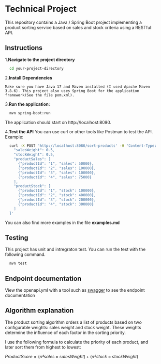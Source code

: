 # Technical Project

This repository contains a Java / Spring Boot project implementing a product sorting service based on sales and stock criteria using a RESTful API. 

## Instructions

1.**Navigate to the project directory**
  ```bash
    cd your-project-directory
  ```
2.**Install Dependencies**  

    Make sure you have Java 17 and Maven installed (I used Apache Maven 3.8.6). This project also uses Spring Boot for the application framework(See the file pom.xml).  

3.**Run the application:**
  ```bash
    mvn spring-boot:run
  ```

  The application should start on http://localhost:8080.

4.**Test the API**
  You can use curl or other tools like Postman to test the API. Example:
  ```bash
    curl -X POST 'http://localhost:8080/sort-products' -H 'Content-Type: application/json' -d '{
      "salesWeight": 0.5,
      "stockWeight": 0.5,
      "productSales": [
        {"productId": "1", "sales": 50000},
        {"productId": "2", "sales": 100000},
        {"productId": "3", "sales": 100000},
        {"productId": "4", "sales": 75000}
      ],
      "productStock": [
        {"productId": "1", "stock": 100000},
        {"productId": "2", "stock": 400000},
        {"productId": "3", "stock": 200000},
        {"productId": "4", "stock": 300000}
      ]
    }'
  ```

  You can also find more examples in the file **examples.md**

## Testing
This project has unit and intregraton test. You can run the test with the following command.
```bash
  mvn test
```

## Endpoint documentation
View the openapi.yml with a tool such as [swagger](https://editor.swagger.io/) to see the endpoint documentation

## Algorithm explanation
The product sorting algorithm orders a list of products based on two configurable weights: sales weight and stock weight. These weights determine the influence of each factor in the sorting priority.

I use the following formula to calculate the priority of each product, and later sort them from highest to lowest:  

$ProductScore=(nªsales×salesWeight)+(nªstock×stockWeight)$